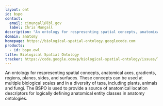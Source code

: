 ```yaml
---
layout: ont
id: bspo
contact: 
  email: cjmungall@lbl.gov
  label: Chris Mungall
description: "An ontology for respresenting spatial concepts, anatomical axes, gradients, regions, planes, sides, and surfaces. These concepts can be used at multiple biological scales and in a diversity of taxa, including plants, animals and fungi. The BSPO is used to provide a source of anatomical location descriptors for logically defining anatomical entity classes in anatomy ontologies. "
domain: anatomy
homepage: https://biological-spatial-ontology.googlecode.com
products: 
  - id: bspo.owl
title: Biological Spatial Ontology
tracker: https://code.google.com/p/biological-spatial-ontology/issues/list
---
```


An ontology for respresenting spatial concepts, anatomical axes, gradients, regions, planes, sides, and surfaces. These concepts can be used at multiple biological scales and in a diversity of taxa, including plants, animals and fungi. The BSPO is used to provide a source of anatomical location descriptors for logically defining anatomical entity classes in anatomy ontologies. 